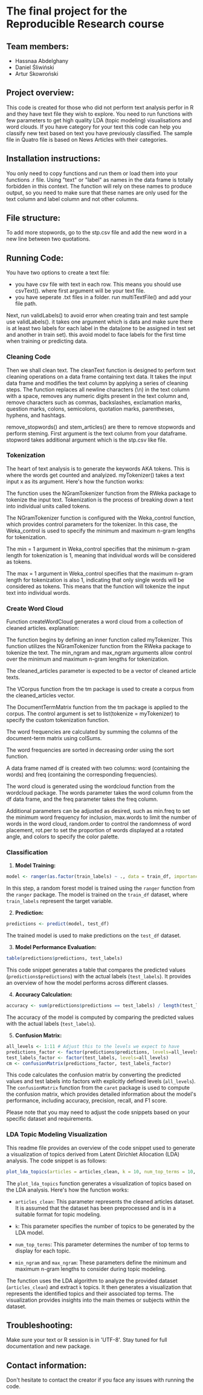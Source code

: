 # The final project for the Reproducible Research course

## Team members:
- Hassnaa Abdelghany
- Daniel Śliwiński
- Artur Skowroński

## Project overview:
This code is created for those who did not perform text analysis perfor in R and they have text file they wish to explore. You need to run functions with few parameters to get high quality LDA (topic modeling) visualisations and word clouds.
If you have category for your text this code can help you classify new text based on text you have previously classified. The sample file in Quatro file is based on News Articles with their categories.

## Installation instructions:
You only need to copy functions and run them or load them into your functions .r file. Using "text" or "label" as names in the data frame is totally forbidden in this context. The function will rely on these names to produce output, so you need to make sure that these names are only used for the text column and label column and not other columns.

## File structure:
To add more stopwords, go to the stp.csv file and add the new word in a new line between two quotations.

## Running Code:
You have two options to create a text file:
- you have csv file with text in each row. This means you should use csvText(). where first argument will be your text file.
- you have seperate  .txt files in a folder. run multiTextFile() and add your file path.

Next, run validLabels() to avoid error when creating train and test sample use validLabels(). it takes one argument which is data and make sure there is at least two labels for each label in the data(one to be assigned in test set and another in train set). this avoid model to face labels for the first time when training or predicting data.

### Cleaning Code
Then we shall clean text. The cleanText function is designed to perform text cleaning operations on a data frame containing text data. It takes the input data frame and modifies the text column by applying a series of cleaning steps. The function replaces all newline characters (\n) in the text column with a space, removes any numeric digits present in the text column and, remove characters such as commas, backslashes, exclamation marks, question marks, colons, semicolons, quotation marks, parentheses, hyphens, and hashtags.

remove_stopwords() and stem_articles() are there to remove stopwords and perform steming. First argument is the text column from your dataframe. stopword takes additional argument which is the stp.csv like file.

### Tokenization
The heart of text analysis is to generate the keywords AKA tokens. This is where the words get counted and analyized.
myTokenizer() takes a text input x as its argument. Here's how the function works:

The function uses the NGramTokenizer function from the RWeka package to tokenize the input text. Tokenization is the process of breaking down a text into individual units called tokens.

The NGramTokenizer function is configured with the Weka_control function, which provides control parameters for the tokenizer. In this case, the Weka_control is used to specify the minimum and maximum n-gram lengths for tokenization.

The min = 1 argument in Weka_control specifies that the minimum n-gram length for tokenization is 1, meaning that individual words will be considered as tokens.

The max = 1 argument in Weka_control specifies that the maximum n-gram length for tokenization is also 1, indicating that only single words will be considered as tokens. This means that the function will tokenize the input text into individual words.

### Create Word Cloud

Function createWordCloud generates a word cloud from a collection of cleaned articles. explanation:

The function begins by defining an inner function called myTokenizer. This function utilizes the NGramTokenizer function from the RWeka package to tokenize the text. The min_ngram and max_ngram arguments allow control over the minimum and maximum n-gram lengths for tokenization.

The cleaned_articles parameter is expected to be a vector of cleaned article texts.

The VCorpus function from the tm package is used to create a corpus from the cleaned_articles vector.

The DocumentTermMatrix function from the tm package is applied to the corpus. The control argument is set to list(tokenize = myTokenizer) to specify the custom tokenization function.

The word frequencies are calculated by summing the columns of the document-term matrix using colSums.

The word frequencies are sorted in decreasing order using the sort function.

A data frame named df is created with two columns: word (containing the words) and freq (containing the corresponding frequencies).

The word cloud is generated using the wordcloud function from the wordcloud package. The words parameter takes the word column from the df data frame, and the freq parameter takes the freq column.

Additional parameters can be adjusted as desired, such as min.freq to set the minimum word frequency for inclusion, max.words to limit the number of words in the word cloud, random.order to control the randomness of word placement, rot.per to set the proportion of words displayed at a rotated angle, and colors to specify the color palette.

### Classification

1. **Model Training:**
```R
model <- ranger(as.factor(train_labels) ~ ., data = train_df, importance = 'impurity', num.trees = 500)
```
In this step, a random forest model is trained using the `ranger` function from the `ranger` package. The model is trained on the `train_df` dataset, where `train_labels` represent the target variable.

2. **Prediction:**
```R
predictions <- predict(model, test_df)
```
The trained model is used to make predictions on the `test_df` dataset.

3. **Model Performance Evaluation:**
```R
table(predictions$predictions, test_labels)
```
This code snippet generates a table that compares the predicted values (`predictions$predictions`) with the actual labels (`test_labels`). It provides an overview of how the model performs across different classes.

4. **Accuracy Calculation:**
```R
accuracy <- sum(predictions$predictions == test_labels) / length(test_labels)
```
The accuracy of the model is computed by comparing the predicted values with the actual labels (`test_labels`).

5. **Confusion Matrix:**
```R
all_levels <- 1:11 # Adjust this to the levels we expect to have
predictions_factor <- factor(predictions$predictions, levels=all_levels)
test_labels_factor <- factor(test_labels, levels=all_levels)
cm <- confusionMatrix(predictions_factor, test_labels_factor)
```
This code calculates the confusion matrix by converting the predicted values and test labels into factors with explicitly defined levels (`all_levels`). The `confusionMatrix` function from the `caret` package is used to compute the confusion matrix, which provides detailed information about the model's performance, including accuracy, precision, recall, and F1 score.

Please note that you may need to adjust the code snippets based on your specific dataset and requirements.

### LDA Topic Modeling Visualization

This readme file provides an overview of the code snippet used to generate a visualization of topics derived from Latent Dirichlet Allocation (LDA) analysis. The code snippet is as follows:

```R
plot_lda_topics(articles = articles_clean, k = 10, num_top_terms = 10, min_ngram = 1, max_ngram = 2)
```

The `plot_lda_topics` function generates a visualization of topics based on the LDA analysis. Here's how the function works:

- `articles_clean`: This parameter represents the cleaned articles dataset. It is assumed that the dataset has been preprocessed and is in a suitable format for topic modeling.

- `k`: This parameter specifies the number of topics to be generated by the LDA model.

- `num_top_terms`: This parameter determines the number of top terms to display for each topic.

- `min_ngram` and `max_ngram`: These parameters define the minimum and maximum n-gram lengths to consider during topic modeling.

The function uses the LDA algorithm to analyze the provided dataset (`articles_clean`) and extract `k` topics. It then generates a visualization that represents the identified topics and their associated top terms. The visualization provides insights into the main themes or subjects within the dataset.

## Troubleshooting:
Make sure your text or R session is in 'UTF-8'. Stay tuned for full documentation and new package.

## Contact information:
Don't hesitate to contact the creator if you face any issues with running the code.
